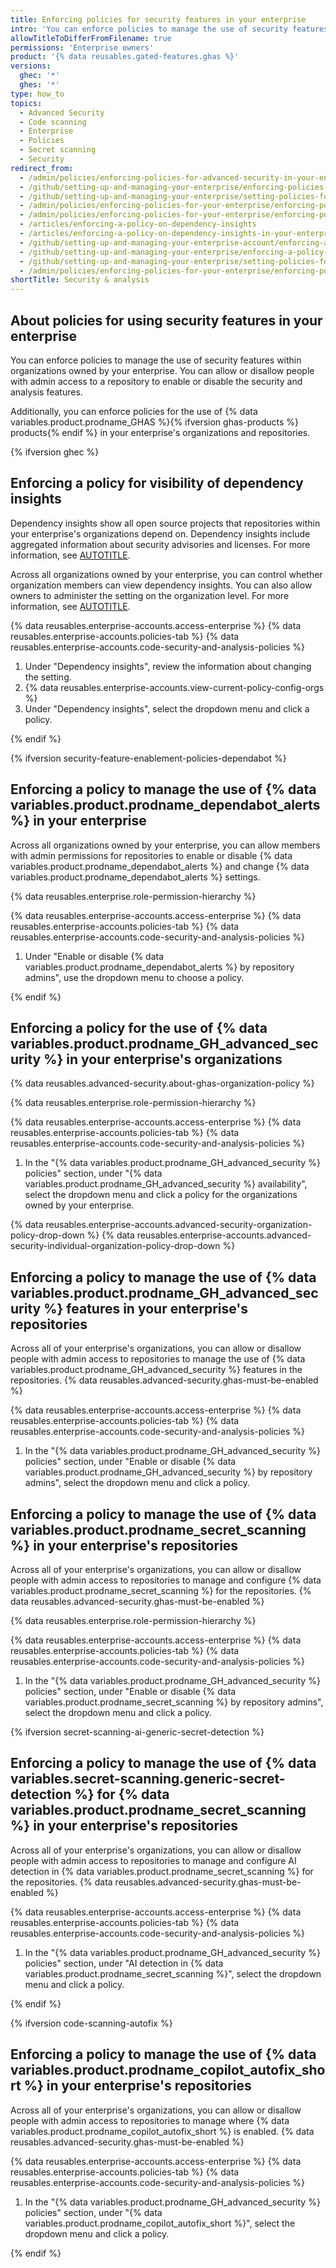```yaml
---
title: Enforcing policies for security features in your enterprise
intro: 'You can enforce policies to manage the use of security features for codebases within your enterprise''s organizations.'
allowTitleToDifferFromFilename: true
permissions: 'Enterprise owners'
product: '{% data reusables.gated-features.ghas %}'
versions:
  ghec: '*'
  ghes: '*'
type: how_to
topics:
  - Advanced Security
  - Code scanning
  - Enterprise
  - Policies
  - Secret scanning
  - Security
redirect_from:
  - /admin/policies/enforcing-policies-for-advanced-security-in-your-enterprise
  - /github/setting-up-and-managing-your-enterprise/enforcing-policies-for-advanced-security-in-your-enterprise-account
  - /github/setting-up-and-managing-your-enterprise/setting-policies-for-organizations-in-your-enterprise-account/enforcing-policies-for-advanced-security-in-your-enterprise-account
  - /admin/policies/enforcing-policies-for-your-enterprise/enforcing-policies-for-advanced-security-in-your-enterprise
  - /admin/policies/enforcing-policies-for-your-enterprise/enforcing-policies-for-dependency-insights-in-your-enterprise
  - /articles/enforcing-a-policy-on-dependency-insights
  - /articles/enforcing-a-policy-on-dependency-insights-in-your-enterprise-account
  - /github/setting-up-and-managing-your-enterprise-account/enforcing-a-policy-on-dependency-insights-in-your-enterprise-account
  - /github/setting-up-and-managing-your-enterprise/enforcing-a-policy-on-dependency-insights-in-your-enterprise-account
  - /github/setting-up-and-managing-your-enterprise/setting-policies-for-organizations-in-your-enterprise-account/enforcing-a-policy-on-dependency-insights-in-your-enterprise-account
  - /admin/policies/enforcing-policies-for-your-enterprise/enforcing-policies-for-code-security-and-analysis-for-your-enterprise
shortTitle: Security & analysis
---
```


## About policies for using security features in your enterprise

You can enforce policies to manage the use of security features within organizations owned by your enterprise. You can allow or disallow people with admin access to a repository to enable or disable the security and analysis features.

Additionally, you can enforce policies for the use of {% data variables.product.prodname_GHAS %}{% ifversion ghas-products %} products{% endif %} in your enterprise's organizations and repositories.

{% ifversion ghec %}

## Enforcing a policy for visibility of dependency insights

Dependency insights show all open source projects that repositories within your enterprise's organizations depend on. Dependency insights include aggregated information about security advisories and licenses. For more information, see [AUTOTITLE](/organizations/collaborating-with-groups-in-organizations/viewing-insights-for-dependencies-in-your-organization).

Across all organizations owned by your enterprise, you can control whether organization members can view dependency insights. You can also allow owners to administer the setting on the organization level. For more information, see [AUTOTITLE](/organizations/managing-organization-settings/changing-the-visibility-of-your-organizations-dependency-insights).

{% data reusables.enterprise-accounts.access-enterprise %}
{% data reusables.enterprise-accounts.policies-tab %}
{% data reusables.enterprise-accounts.code-security-and-analysis-policies %}
1. Under "Dependency insights", review the information about changing the setting.
1. {% data reusables.enterprise-accounts.view-current-policy-config-orgs %}
1. Under "Dependency insights", select the dropdown menu and click a policy.

{% endif %}

{% ifversion security-feature-enablement-policies-dependabot %}

## Enforcing a policy to manage the use of {% data variables.product.prodname_dependabot_alerts %} in your enterprise

Across all organizations owned by your enterprise, you can allow members with admin permissions for repositories to enable or disable {% data variables.product.prodname_dependabot_alerts %} and change {% data variables.product.prodname_dependabot_alerts %} settings.

{% data reusables.enterprise.role-permission-hierarchy %}

{% data reusables.enterprise-accounts.access-enterprise %}
{% data reusables.enterprise-accounts.policies-tab %}
{% data reusables.enterprise-accounts.code-security-and-analysis-policies %}
1. Under "Enable or disable {% data variables.product.prodname_dependabot_alerts %} by repository admins", use the dropdown menu to choose a policy.

{% endif %}

## Enforcing a policy for the use of {% data variables.product.prodname_GH_advanced_security %} in your enterprise's organizations

{% data reusables.advanced-security.about-ghas-organization-policy %}

{% data reusables.enterprise.role-permission-hierarchy %}

{% data reusables.enterprise-accounts.access-enterprise %}
{% data reusables.enterprise-accounts.policies-tab %}
{% data reusables.enterprise-accounts.code-security-and-analysis-policies %}
1. In the "{% data variables.product.prodname_GH_advanced_security %} policies" section, under "{% data variables.product.prodname_GH_advanced_security %} availability", select the dropdown menu and click a policy for the organizations owned by your enterprise.

{% data reusables.enterprise-accounts.advanced-security-organization-policy-drop-down %}
{% data reusables.enterprise-accounts.advanced-security-individual-organization-policy-drop-down %}

## Enforcing a policy to manage the use of {% data variables.product.prodname_GH_advanced_security %} features in your enterprise's repositories

Across all of your enterprise's organizations, you can allow or disallow people with admin access to repositories to manage the use of {% data variables.product.prodname_GH_advanced_security %} features in the repositories. {% data reusables.advanced-security.ghas-must-be-enabled %}

{% data reusables.enterprise-accounts.access-enterprise %}
{% data reusables.enterprise-accounts.policies-tab %}
{% data reusables.enterprise-accounts.code-security-and-analysis-policies %}
1. In the "{% data variables.product.prodname_GH_advanced_security %} policies" section, under "Enable or disable {% data variables.product.prodname_GH_advanced_security %} by repository admins", select the dropdown menu and click a policy.

## Enforcing a policy to manage the use of {% data variables.product.prodname_secret_scanning %} in your enterprise's repositories

Across all of your enterprise's organizations, you can allow or disallow people with admin access to repositories to manage and configure {% data variables.product.prodname_secret_scanning %} for the repositories. {% data reusables.advanced-security.ghas-must-be-enabled %}

{% data reusables.enterprise.role-permission-hierarchy %}

{% data reusables.enterprise-accounts.access-enterprise %}
{% data reusables.enterprise-accounts.policies-tab %}
{% data reusables.enterprise-accounts.code-security-and-analysis-policies %}
1. In the "{% data variables.product.prodname_GH_advanced_security %} policies" section, under "Enable or disable {% data variables.product.prodname_secret_scanning %} by repository admins", select the dropdown menu and click a policy.

{% ifversion secret-scanning-ai-generic-secret-detection %}

## Enforcing a policy to manage the use of {% data variables.secret-scanning.generic-secret-detection %} for {% data variables.product.prodname_secret_scanning %} in your enterprise's repositories

Across all of your enterprise's organizations, you can allow or disallow people with admin access to repositories to manage and configure AI detection in {% data variables.product.prodname_secret_scanning %} for the repositories. {% data reusables.advanced-security.ghas-must-be-enabled %}

{% data reusables.enterprise-accounts.access-enterprise %}
{% data reusables.enterprise-accounts.policies-tab %}
{% data reusables.enterprise-accounts.code-security-and-analysis-policies %}
1. In the "{% data variables.product.prodname_GH_advanced_security %} policies" section, under "AI detection in {% data variables.product.prodname_secret_scanning %}", select the dropdown menu and click a policy.

{% endif %}

{% ifversion code-scanning-autofix %}

## Enforcing a policy to manage the use of {% data variables.product.prodname_copilot_autofix_short %} in your enterprise's repositories

Across all of your enterprise's organizations, you can allow or disallow people with admin access to repositories to manage where {% data variables.product.prodname_copilot_autofix_short %} is enabled. {% data reusables.advanced-security.ghas-must-be-enabled %}

{% data reusables.enterprise-accounts.access-enterprise %}
{% data reusables.enterprise-accounts.policies-tab %}
{% data reusables.enterprise-accounts.code-security-and-analysis-policies %}
1. In the "{% data variables.product.prodname_GH_advanced_security %} policies" section, under "{% data variables.product.prodname_copilot_autofix_short %}", select the dropdown menu and click a policy.

{% endif %}
